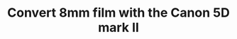 ---
type: link
title: Convert 8mm film with the Canon 5D mark II
href: http://blog.wanken.com/8338/convert-8mm-film-with-the-canon-5d-mark-ii/
hashtag: 8mm5dmk2
created: !!timestamp '2011-03-18 00:00:00'
---